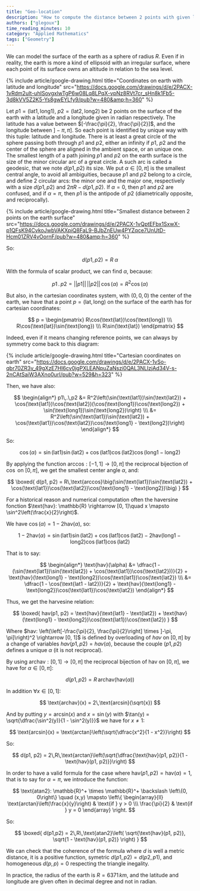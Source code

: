 ```yaml
---
title: "Geo-location"
description: "How to compute the distance between 2 points with given latitude and longitude?"
authors: ["glegoux"]
time_reading_minutes: 10
category: "Applied Mathematics"
tags: ["Geometry"]
---
```


We can model the surface of the earth as a sphere of radius $R$. Even if in reality, the earth is more a kind of ellipsoid with an irregular surface, where each point of its surface owns an altitude in relation to the sea level.

{% include article/google-drawing.html title="Coordinates on earth with latitude and longitude" src="https://docs.google.com/drawings/d/e/2PACX-1vRdm2uIt-uhISovgxlwTgP6w08Lq8LPqX-vpNz8RVt7cr_sHn8k1Fb5-3d8kVV5Z2K5-Ys8gwEYLfy9/pub?w=480&amp;h=360" %}

Let $p1 = (\text{lat1}, \text{long1})$, $p2 = (\text{lat2}, \text{long2})$ be 2 points on the surface of the earth with a latitude and a longitude given in radian respectively. The latitude has a value between $[-\frac{\pi}{2}, \frac{\pi}{2}]$, and the longitude between $]-\pi, \pi]$. So each point is identified by unique way with this tuple: latitude and longitude. There is at least a great circle of the sphere passing both through $p1$ and $p2$, either an infinity if $p1$, $p2$ and the center of the sphere are aligned in the ambient space, or an unique one. The smallest length of a path joining $p1$ and $p2$ on the earth surface is the size of the minor circular arc of a great circle. A such arc is called a geodesic, that we note $d(p1, p2)$ its size. We put $\alpha \in [0, \pi]$ is the smallest central angle, to avoid all ambiguities, because $p1$ and $p2$ belong to a circle, and define 2 circular arcs: the minor one and the major one, respectively with a size $d(p1, p2)$ and $2\pi R - d(p1, p2)$. If $\alpha = 0$, then $p1$ and $p2$ are confused, and if $\alpha = \pi$, then $p1$ is the antipode of $p2$ (diametrically opposite, and reciprocally).  

{% include article/google-drawing.html title="Smallest distance between 2 points on the earth surface" src="https://docs.google.com/drawings/d/e/2PACX-1vQptEFbx1SxwX-p1QFsK94CvkoJwbVAKXpiQ8FaL9-BJbZnEUw4PYZqce7UnUtD-Hcm01ZRV4vOornF/pub?w=480&amp;h=360" %} 

So:

$$
d(p1, p2) = R\;\alpha
$$

With the formula of scalar product, we can find $\alpha$, because:

$$
p1\,.\,p2 = ||p1||\,||p2||\,\cos(\alpha) = R^2 \cos(\alpha)
$$

But also, in the cartesian coordinates system, with $( 0, 0, 0 )$ the center of the earth, we have that a point $p = (\text{lat}, \text{long})$ on the surface of the earth has for cartesian coordinates:

$$
p = \begin{pmatrix} R\cos(\text{lat})\cos(\text{long}) \\\ R\cos(\text{lat})\sin(\text{long}) \\\ R\sin(\text{lat}) \end{pmatrix}
$$

Indeed, even if it means changing reference points, we can always by symmetry come back to this diagram:

{% include article/google-drawing.html title="Cartesian coordinates on earth" src="https://docs.google.com/drawings/d/e/2PACX-1vSo-qbr70ZR3v_49gXzE7HI6cv0jgPXLEANpuZaNszi0QAL3NLIzjAd34V-s-2nCAtSaiW3AXno0urI/pub?w=529&h=323" %} 

Then, we have also:

$$
\begin{align*}
p1\,.\,p2 &= R^2\left(\sin(\text{lat1})\sin(\text{lat2}) + \cos(\text{lat1})\cos(\text{lat2})(\cos(\text{long1})\cos(\text{long2}) + \sin(\text{long1})\sin(\text{long2})\right) \\\
          &= R^2\left(\sin(\text{lat1})\sin(\text{lat2}) + \cos(\text{lat1})\cos(\text{lat2})\cos(\text{long1} - \text{long2})\right)
\end{align*}
$$

So:

$$
\cos(\alpha) = \sin(\text{lat1})\sin(\text{lat2}) + \cos(\text{lat1})\cos(\text{lat2})\cos(\text{long1} - \text{long2})
$$

By applying the function $\text{arccos}: [-1, 1] \rightarrow [0, \pi]$ the reciprocal bijection of $\cos$ on $[0, \pi]$, we get the smallest center angle $\alpha$, and:

$$
\boxed{ 
  d(p1, p2) = R\,\text{arccos}\big(\sin(\text{lat1})\sin(\text{lat2}) + \cos(\text{lat1})\cos(\text{lat2})\cos(\text{long1} - \text{long2})\big) 
}
$$

For a historical reason and numerical computation often the haversine fonction $\text{hav}: \mathbb{R} \rightarrow [0, 1]\quad x \mapsto \sin^2\left(\frac{x}{2}\right)$.

We have $\cos(\alpha) = 1 - 2\text{hav}(\alpha)$, so:

$$
1 - 2\text{hav}(\alpha) = \sin(\text{lat1})\sin(\text{lat2}) + \cos(\text{lat1})\cos(\text{lat2}) - 2\text{hav}(\text{long1} - \text{long2})\cos(\text{lat1})\cos(\text{lat2})
$$

That is to say:

$$
\begin{align*}
\text{hav}(\alpha) &= \dfrac{1 - (\sin(\text{lat1})\sin(\text{lat2}) + \cos(\text{lat1})\cos(\text{lat2}))}{2} + \text{hav}(\text{long1} - \text{long2})\cos(\text{lat1})\cos(\text{lat2}) \\\
                   &= \dfrac{1 - \cos(\text{lat1 - lat2})}{2} + \text{hav}(\text{long1} - \text{long2})\cos(\text{lat1})\cos(\text{lat2}) 
\end{align*}
$$

Thus, we get the harvesine relation:

$$
\boxed{ 
  hav(p1, p2) = \text{hav}(\text{lat1} - \text{lat2}) + \text{hav}(\text{long1} - \text{long2})\cos(\text{lat1})\cos(\text{lat2}) 
}
$$

Where $hav: \left(\left[-\frac{\pi}{2}, \frac{\pi}{2}\right] \times ]-\pi, \pi]\right)^2 \rightarrow [0, 1]$ is defined by overloading of 
$hav$ on $[0, \pi]$ by a change of variables $hav(p1, p2) = hav(\alpha)$, because the couple $(p1, p2)$ defines a unique $\alpha$ (it is not reciprocal).

By using $\text{archav}: [0, 1] \rightarrow [0, \pi]$ the reciprocal bijection of $\text{hav}$ on $[0, \pi]$, we have for $\alpha \in [0, \pi]$:

$$
d(p1, p2) = R\,\text{archav}(\text{hav}(\alpha))
$$ 

In addition $\forall x \in [0, 1]$:
 
$$
\text{archav}(x) = 2\,\text{arcsin}(\sqrt{x})
$$
  
And by putting $y = \text{arcsin}(x)$ and $x = \sin(y)$ with $\tan(y) = \sqrt{\dfrac{\sin^2(y)}{1 - \sin^2(y)}}$ we have for $x \neq 1$:

$$
\text{arcsin}(x) = \text{arctan}\left(\sqrt{\dfrac{x^2}{1 - x^2}}\right)
$$

So:

$$
d(p1, p2) = 2\,R\,\text{arctan}\left(\sqrt{\dfrac{\text{hav}(p1, p2)}{1 - \text{hav}(p1, p2)}}\right)
$$

In order to have a valid formula for the case where $\text{hav}(p1, p2) = \text{hav}(\alpha) = 1$, that is to say for $\alpha = \pi$, we introduce the function: 

$$
\text{atan2}: \mathbb{R}^+ \times \mathbb{R}^+ \backslash \left\{0, 0\right\} \quad (x,y) \mapsto \left\{
    \begin{array}{ll}
        \text{arctan}\left(\frac{x}{y}\right) & \text{if } y > 0 \\\
        \frac{\pi}{2} & \text{if } y = 0
    \end{array}
\right.
$$

So:

$$
\boxed{ 
  d(p1,p2) = 2\,R\,\text{atan2}\left( \sqrt{\text{hav}(p1, p2)}, \sqrt{1 - \text{hav}(p1, p2)} \right) 
}
$$

We can check that the coherence of the formula where $d$ is well a metric distance, it is a positive function, symetric $d(p1, p2) = d(p2, p1)$, and homogeneous $d(p, p) = 0$ 
respecting the triangle inegality. 

In practice, the radius of the earth is  $R = 6371\,km$, and the latitude and longitude are given often in decimal degree and not in radian.
